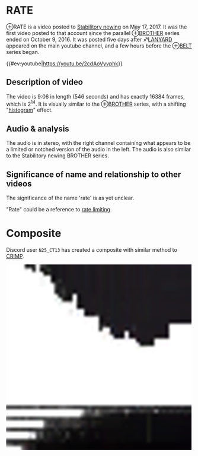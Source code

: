 # RATE

⊕RATE is a video posted to [Stabilitory newing](Stabilitory_newing "wikilink") on May 17, 2017. It was the first
video posted to that account since the parallel
⊕[BROTHER](BROTHER "wikilink") series ended on October 9, 2016. It was
posted five days after ♐[LANYARD](LANYARD "wikilink") appeared on the
main youtube channel, and a few hours before the
⊕[BELT](BELT "wikilink") series began.

{{\#ev:youtube|<https://youtu.be/2cdAoVyvphk>}}

## Description of video

The video is 9:06 in length (546 seconds) and has exactly 16384 frames,
which is 2<sup>14</sup>. It is visually similar to the
⊕[BROTHER](BROTHER "wikilink") series, with a shifting
"[histogram](https://en.wikipedia.org/wiki/Histogram)" effect.

## Audio & analysis

The audio is in stereo, with the right channel containing what appears
to be a limited or notched version of the audio in the left. The audio
is also similar to the Stabilitory newing BROTHER series.

## Significance of name and relationship to other videos

The significance of the name 'rate' is as yet unclear.

"Rate" could be a reference to [rate limiting](https://en.wikipedia.org/wiki/Rate_limiting).

# Composite

Discord user `N25_CT13` has created a composite with similar method to [CRIMP](CRIMP).

![rate.n25.png](rate.n25.png)
